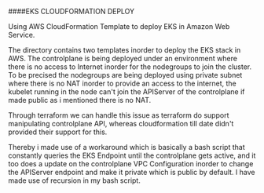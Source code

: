 ####EKS CLOUDFORMATION DEPLOY

Using AWS CloudFormation Template to deploy EKS in Amazon Web Service.

The directory contains two templates inorder to deploy the EKS stack in AWS.
The controlplane is being deployed under an environment where there is no access to Internet inorder for the
nodegroups to join the cluster. To be precised the nodegroups are being deployed using private subnet where there is no NAT inorder to provide an access to the internet, the kubelet running in the node can't join the APIServer of the controlplane if made public as i mentioned there is no NAT.

Through terraform we can handle this issue as terraform do support manipulating controlplane API, whereas cloudformation till date didn't provided their support for this.

Thereby i made use of a workaround which is basically a bash script that constantly queries the EKS Endpoint until the controlplane gets active, and it too does a update on the controlplane VPC Configuration inorder to change the APIServer endpoint and make it private which is public by default. I have made use of recursion in my bash script.
